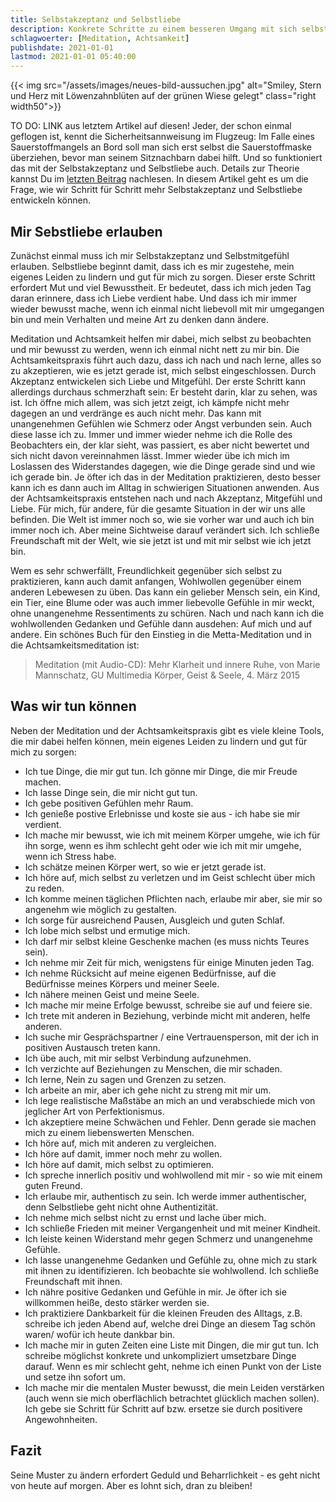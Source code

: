 ```yaml
---
title: Selbstakzeptanz und Selbstliebe
description: Konkrete Schritte zu einem besseren Umgang mit sich selbst
schlagwoerter: [Meditation, Achtsamkeit]
publishdate: 2021-01-01
lastmod: 2021-01-01 05:40:00
---
```


{{< img src="/assets/images/neues-bild-aussuchen.jpg" alt="Smiley, Stern und Herz mit Löwenzahnblüten auf der grünen Wiese gelegt" class="right width50">}}

TO DO: LINK aus letztem Artikel auf diesen!
Jeder, der schon einmal geflogen ist, kennt die Sicherheitsannweisung im Flugzeug: Im Falle eines Sauerstoffmangels an Bord soll man sich erst selbst die Sauerstoffmaske überziehen, bevor man seinem Sitznachbarn dabei hilft. Und so funktioniert das mit der Selbstakzeptanz und Selbstliebe auch. Details zur Theorie kannst Du im [letzten Beitrag][1] nachlesen. In diesem Artikel geht es um die Frage, wie wir Schritt für Schritt mehr Selbstakzeptanz und Selbstliebe entwickeln können.


## Mir Sebstliebe erlauben

Zunächst einmal muss ich mir Selbstakzeptanz und Selbstmitgefühl erlauben. Selbstliebe beginnt damit, dass ich es mir zugestehe, mein eigenes Leiden zu lindern und gut für mich zu sorgen. Dieser erste Schritt erfordert Mut und viel Bewusstheit. Er bedeutet, dass ich mich jeden Tag daran erinnere, dass ich Liebe verdient habe. Und dass ich mir immer wieder bewusst mache, wenn ich einmal nicht liebevoll mit mir umgegangen bin und mein Verhalten und meine Art zu denken dann ändere. 

Meditation und Achtsamkeit helfen mir dabei, mich selbst zu beobachten und mir bewusst zu werden, wenn ich einmal nicht nett zu mir bin. Die Achtsamkeitspraxis führt auch dazu, dass ich nach und nach lerne, alles so zu akzeptieren, wie es jetzt gerade ist, mich selbst eingeschlossen. Durch Akzeptanz entwickelen sich Liebe und Mitgefühl. Der erste Schritt kann allerdings durchaus schmerzhaft sein: Er besteht darin, klar zu sehen, was ist. Ich öffne mich allem, was sich jetzt zeigt, ich kämpfe nicht mehr dagegen an und verdränge es auch nicht mehr. Das kann mit unangenehmen Gefühlen wie Schmerz oder Angst verbunden sein. Auch diese lasse ich zu. Immer und immer wieder nehme ich die Rolle des Beobachters ein, der klar sieht, was passiert, es aber nicht bewertet und sich nicht davon vereinnahmen lässt. Immer wieder übe ich mich im Loslassen des Widerstandes dagegen, wie die Dinge gerade sind und wie ich gerade bin. Je öfter ich das in der Meditation praktizieren, desto besser kann ich es dann auch im Alltag in schwierigen Situationen anwenden. Aus der Achtsamkeitspraxis entstehen nach und nach Akzeptanz, Mitgefühl und Liebe. Für mich, für andere, für die gesamte Situation in der wir uns alle befinden. Die Welt ist immer noch so, wie sie vorher war und auch ich bin immer noch ich. Aber meine Sichtweise darauf verändert sich. Ich schließe Freundschaft mit der Welt, wie sie jetzt ist und mit mir selbst wie ich jetzt bin.

Wem es sehr schwerfällt, Freundlichkeit gegenüber sich selbst zu praktizieren, kann auch damit anfangen, Wohlwollen gegenüber einem anderen Lebewesen zu üben. Das kann ein gelieber Mensch sein, ein Kind, ein Tier, eine Blume oder was auch immer liebevolle Gefühle in mir weckt, ohne unangenehme Ressentiments zu schüren. Nach und nach kann ich die wohlwollenden Gedanken und Gefühle dann ausdehen: Auf mich und auf andere. Ein schönes Buch für den Einstieg in die Metta-Meditation und in die Achtsamkeitsmeditation ist:
> Meditation (mit Audio-CD): Mehr Klarheit und innere Ruhe, von Marie Mannschatz, GU Multimedia Körper, Geist & Seele, 4. März 2015 


## Was wir tun können 

Neben der Meditation und der Achtsamkeitspraxis gibt es viele kleine Tools, die mir dabei helfen können, mein eigenes Leiden zu lindern und gut für mich zu sorgen:
- Ich tue Dinge, die mir gut tun. Ich gönne mir Dinge, die mir Freude machen.
- Ich lasse Dinge sein, die mir nicht gut tun.
- Ich gebe positiven Gefühlen mehr Raum.
- Ich genieße postive Erlebnisse und koste sie aus - ich habe sie mir verdient.
- Ich mache mir bewusst, wie ich mit meinem Körper umgehe, wie ich für ihn sorge, wenn es ihm schlecht geht oder wie ich mit mir umgehe, wenn ich Stress habe.
- Ich schätze meinen Körper wert, so wie er jetzt gerade ist.
- Ich höre auf, mich selbst zu verletzen und im Geist schlecht über mich zu reden.
- Ich komme meinen täglichen Pflichten nach, erlaube mir aber, sie mir so angenehm wie möglich zu gestalten.
- Ich sorge für ausreichend Pausen, Ausgleich und guten Schlaf.
- Ich lobe mich selbst und ermutige mich.
- Ich darf mir selbst kleine Geschenke machen (es muss nichts Teures sein).
- Ich nehme mir Zeit für mich, wenigstens für einige Minuten jeden Tag.
- Ich nehme Rücksicht auf meine eigenen Bedürfnisse, auf die Bedürfnisse meines Körpers und meiner Seele.
- Ich nähere meinen Geist und meine Seele.
- Ich mache mir meine Erfolge bewusst, schreibe sie auf und feiere sie.
- Ich trete mit anderen in Beziehung, verbinde micht mit anderen, helfe anderen.
- Ich suche mir Gesprächspartner / eine Vertrauensperson, mit der ich in positiven Austausch treten kann.
- Ich übe auch, mit mir selbst Verbindung aufzunehmen.
- Ich verzichte auf Beziehungen zu Menschen, die mir schaden.
- Ich lerne, Nein zu sagen und Grenzen zu setzen.
- Ich arbeite an mir, aber ich gehe nicht zu streng mit mir um.
- Ich lege realistische Maßstäbe an mich an und verabschiede mich von jeglicher Art von Perfektionismus.
- Ich akzeptiere meine Schwächen und Fehler. Denn gerade sie machen mich zu einem liebenswerten Menschen.
- Ich höre auf, mich mit anderen zu vergleichen.
- Ich höre auf damit, immer noch mehr zu wollen.
- Ich höre auf damit, mich selbst zu optimieren.
- Ich spreche innerlich positiv und wohlwollend mit mir - so wie mit einem guten Freund.
- Ich erlaube mir, authentisch zu sein. Ich werde immer authentischer, denn Selbstliebe geht nicht ohne Authentizität.
- Ich nehme mich selbst nicht zu ernst und lache über mich.
- Ich schließe Frieden mit meiner Vergangenheit und mit meiner Kindheit.
- Ich leiste keinen Widerstand mehr gegen Schmerz und unangenehme Gefühle.
- Ich lasse unangenehme Gedanken und Gefühle zu, ohne mich zu stark mit ihnen zu identifizieren. Ich beobachte sie wohlwollend. Ich schließe Freundschaft mit ihnen.
- Ich nähre positive Gedanken und Gefühle in mir. Je öfter ich sie willkommen heiße, desto stärker werden sie.
- Ich praktiziere Dankbarkeit für die kleinen Freuden des Alltags, z.B. schreibe ich jeden Abend auf, welche drei Dinge an diesem Tag schön waren/ wofür ich heute dankbar bin.
- Ich mache mir in guten Zeiten eine Liste mit Dingen, die mir gut tun. Ich schreibe möglichst konkrete und unkompliziert umsetzbare Dinge darauf. Wenn es mir schlecht geht, nehme ich einen Punkt von der Liste und setze ihn sofort um.
- Ich mache mir die mentalen Muster bewusst, die mein Leiden verstärken (auch wenn sie mich oberflächlich betrachtet glücklich machen sollen). Ich gebe sie Schritt für Schritt auf bzw. ersetze sie durch positivere Angewohnheiten.


## Fazit

Seine Muster zu ändern erfordert Geduld und Beharrlichkeit - es geht nicht von heute auf morgen. Aber es lohnt sich, dran zu bleiben!



[1]: /artikel/2021/selbstakzeptanz/

